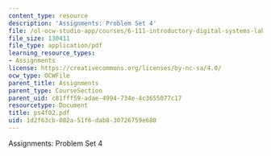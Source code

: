 ```yaml
---
content_type: resource
description: 'Assignments: Problem Set 4'
file: /ol-ocw-studio-app/courses/6-111-introductory-digital-systems-laboratory-fall-2002/1d2f63cb082a51f6dab830726759e680_ps4f02.pdf
file_size: 130411
file_type: application/pdf
learning_resource_types:
- Assignments
license: https://creativecommons.org/licenses/by-nc-sa/4.0/
ocw_type: OCWFile
parent_title: Assignments
parent_type: CourseSection
parent_uid: c81fff59-adae-4994-734e-4c3655077c17
resourcetype: Document
title: ps4f02.pdf
uid: 1d2f63cb-082a-51f6-dab8-30726759e680
---
```

Assignments: Problem Set 4